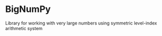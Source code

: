 # BigNumPy
Library for working with very large numbers using symmetric level-index arithmetic system
